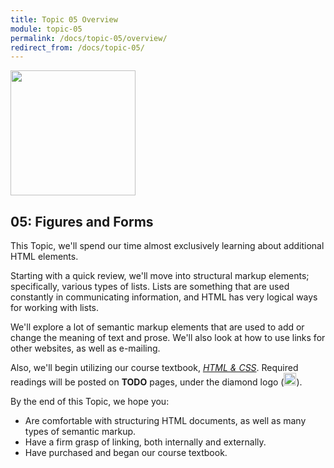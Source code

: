 ```yaml
---
title: Topic 05 Overview
module: topic-05
permalink: /docs/topic-05/overview/
redirect_from: /docs/topic-05/
---
```


<img src="../img/intro-img-work-browser.svg" style="width: 200px; margin: auto;" >

## 05: Figures and Forms

This Topic, we'll spend our time almost exclusively learning about additional HTML elements.

Starting with a quick review, we'll move into structural markup elements; specifically, various types of lists. Lists are something that are used constantly in communicating information, and HTML has very logical ways for working with lists.

We'll explore a lot of semantic markup elements that are used to add or change the meaning of text and prose. We'll also look at how to use links for other websites, as well as e-mailing.

<p>Also, we'll begin utilizing our course textbook, <a href="http://www.htmlandcssbook.com/" target="_blank"><i>HTML & CSS</i></a>. Required readings will be posted on <i class="fa fa-check-square-o" aria-hidden="true"></i> <b>TODO</b> pages, under the diamond logo (<img src="../img/hw-icon-duckett.svg" style="height: 20px; margin: 0px; display: inline;" />).</p>

By the end of this Topic, we hope you:
- Are comfortable with structuring HTML documents, as well as many types of semantic markup.
- Have a firm grasp of linking, both internally and externally.
- Have purchased and began our course textbook.
